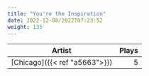 ```yaml
---
title: "You're the Inspiration"
date: 2022-12-08/2022T07:23:52
weight: 135
---
```




 Artist | Plays 
----- | -----:
[Chicago]({{< ref "a5663">}}) | 5
